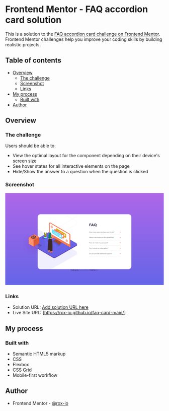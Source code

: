 # Frontend Mentor - FAQ accordion card solution

This is a solution to the [FAQ accordion card challenge on Frontend Mentor](https://www.frontendmentor.io/challenges/faq-accordion-card-XlyjD0Oam). Frontend Mentor challenges help you improve your coding skills by building realistic projects. 

## Table of contents

- [Overview](#overview)
  - [The challenge](#the-challenge)
  - [Screenshot](#screenshot)
  - [Links](#links)
- [My process](#my-process)
  - [Built with](#built-with)
- [Author](#author)


## Overview

### The challenge

Users should be able to:

- View the optimal layout for the component depending on their device's screen size
- See hover states for all interactive elements on the page
- Hide/Show the answer to a question when the question is clicked

### Screenshot

![](images/screenshot-faq-accordion-card.png)

### Links

- Solution URL: [Add solution URL here](https://your-solution-url.com)
- Live Site URL: [https://rox-io.github.io/faq-card-main/]

## My process

### Built with

- Semantic HTML5 markup
- CSS
- Flexbox
- CSS Grid
- Mobile-first workflow

## Author

- Frontend Mentor - [@rox-io](https://www.frontendmentor.io/profile/rox-io)